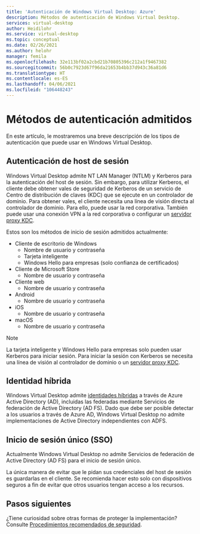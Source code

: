 ```yaml
---
title: 'Autenticación de Windows Virtual Desktop: Azure'
description: Métodos de autenticación de Windows Virtual Desktop.
services: virtual-desktop
author: Heidilohr
ms.service: virtual-desktop
ms.topic: conceptual
ms.date: 02/26/2021
ms.author: helohr
manager: femila
ms.openlocfilehash: 32e113bf02a2cbd21b70805396c212a1f9467382
ms.sourcegitcommit: 56b0c7923d67f96da21653b4bb37d943c36a81d6
ms.translationtype: HT
ms.contentlocale: es-ES
ms.lasthandoff: 04/06/2021
ms.locfileid: "106448243"
---
```

# <a name="supported-authentication-methods"></a>Métodos de autenticación admitidos

En este artículo, le mostraremos una breve descripción de los tipos de autenticación que puede usar en Windows Virtual Desktop.

## <a name="session-host-authentication"></a>Autenticación de host de sesión

Windows Virtual Desktop admite NT LAN Manager (NTLM) y Kerberos para la autenticación del host de sesión. Sin embargo, para utilizar Kerberos, el cliente debe obtener vales de seguridad de Kerberos de un servicio de Centro de distribución de claves (KDC) que se ejecute en un controlador de dominio. Para obtener vales, el cliente necesita una línea de visión directa al controlador de dominio. Para ello, puede usar la red corporativa. También puede usar una conexión VPN a la red corporativa o configurar un [servidor proxy KDC](key-distribution-center-proxy.md).

Estos son los métodos de inicio de sesión admitidos actualmente:

- Cliente de escritorio de Windows
    - Nombre de usuario y contraseña
    - Tarjeta inteligente
    - Windows Hello para empresas (solo confianza de certificados)
- Cliente de Microsoft Store
    - Nombre de usuario y contraseña
- Cliente web
    - Nombre de usuario y contraseña
- Android
    - Nombre de usuario y contraseña
- iOS
    - Nombre de usuario y contraseña
- macOS
    - Nombre de usuario y contraseña

>[!NOTE]
>La tarjeta inteligente y Windows Hello para empresas solo pueden usar Kerberos para iniciar sesión. Para iniciar la sesión con Kerberos se necesita una línea de visión al controlador de dominio o un [servidor proxy KDC](key-distribution-center-proxy.md).

## <a name="hybrid-identity"></a>Identidad híbrida

Windows Virtual Desktop admite [identidades híbridas](../active-directory/hybrid/whatis-hybrid-identity.md) a través de Azure Active Directory (AD), incluidas las federadas mediante Servicios de federación de Active Directory (AD FS). Dado que debe ser posible detectar a los usuarios a través de Azure AD, Windows Virtual Desktop no admite implementaciones de Active Directory independientes con ADFS.

## <a name="single-sign-on-sso"></a>Inicio de sesión único (SSO)

Actualmente Windows Virtual Desktop no admite Servicios de federación de Active Directory (AD FS) para el inicio de sesión único.

La única manera de evitar que le pidan sus credenciales del host de sesión es guardarlas en el cliente. Se recomienda hacer esto solo con dispositivos seguros a fin de evitar que otros usuarios tengan acceso a los recursos.

## <a name="next-steps"></a>Pasos siguientes

¿Tiene curiosidad sobre otras formas de proteger la implementación? Consulte [Procedimientos recomendados de seguridad](security-guide.md).
